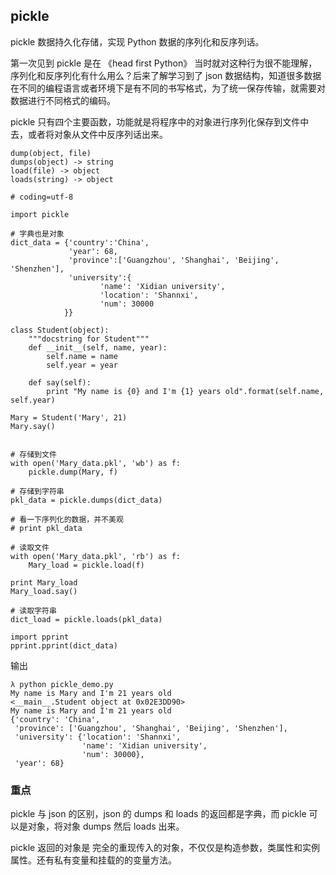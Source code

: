 ## pickle

pickle 数据持久化存储，实现 Python 数据的序列化和反序列话。

第一次见到 pickle 是在 《head first Python》 当时就对这种行为很不能理解，序列化和反序列化有什么用么？后来了解学习到了 json 数据结构，知道很多数据在不同的编程语言或者环境下是有不同的书写格式，为了统一保存传输，就需要对数据进行不同格式的编码。

pickle 只有四个主要函数，功能就是将程序中的对象进行序列化保存到文件中去，或者将对象从文件中反序列话出来。

```
dump(object, file)
dumps(object) -> string
load(file) -> object
loads(string) -> object
```

```
# coding=utf-8

import pickle

# 字典也是对象
dict_data = {'country':'China',
			 'year': 68,
			 'province':['Guangzhou', 'Shanghai', 'Beijing', 'Shenzhen'],
			 'university':{
			 		'name': 'Xidian university',
			 		'location': 'Shannxi',
			 		'num': 30000
			}}

class Student(object):
	"""docstring for Student"""
	def __init__(self, name, year):
		self.name = name
		self.year = year

	def say(self):
		print "My name is {0} and I'm {1} years old".format(self.name, self.year)

Mary = Student('Mary', 21)
Mary.say()


# 存储到文件
with open('Mary_data.pkl', 'wb') as f:
	pickle.dump(Mary, f)
	
# 存储到字符串
pkl_data = pickle.dumps(dict_data)

# 看一下序列化的数据，并不美观
# print pkl_data

# 读取文件
with open('Mary_data.pkl', 'rb') as f:
	Mary_load = pickle.load(f)

print Mary_load
Mary_load.say()

# 读取字符串
dict_load = pickle.loads(pkl_data)

import pprint
pprint.pprint(dict_data) 

```

输出

```
λ python pickle_demo.py
My name is Mary and I'm 21 years old
<__main__.Student object at 0x02E3DD90>
My name is Mary and I'm 21 years old
{'country': 'China',
 'province': ['Guangzhou', 'Shanghai', 'Beijing', 'Shenzhen'],
 'university': {'location': 'Shannxi',
                'name': 'Xidian university',
                'num': 30000},
 'year': 68}
```

### 重点

pickle 与 json 的区别，json 的 dumps 和 loads 的返回都是字典，而 pickle 可以是对象，将对象 dumps 然后 loads 出来。

pickle 返回的对象是 完全的重现传入的对象，不仅仅是构造参数，类属性和实例属性。还有私有变量和挂载的的变量方法。

